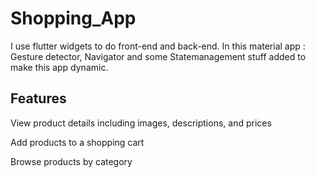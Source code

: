 # Shopping_App

I use flutter widgets to do front-end and back-end. In this material app : Gesture detector, Navigator and some Statemanagement stuff added to make this app dynamic. 

## Features

View product details including images, descriptions, and prices 

Add products to a shopping cart 

Browse products by category
